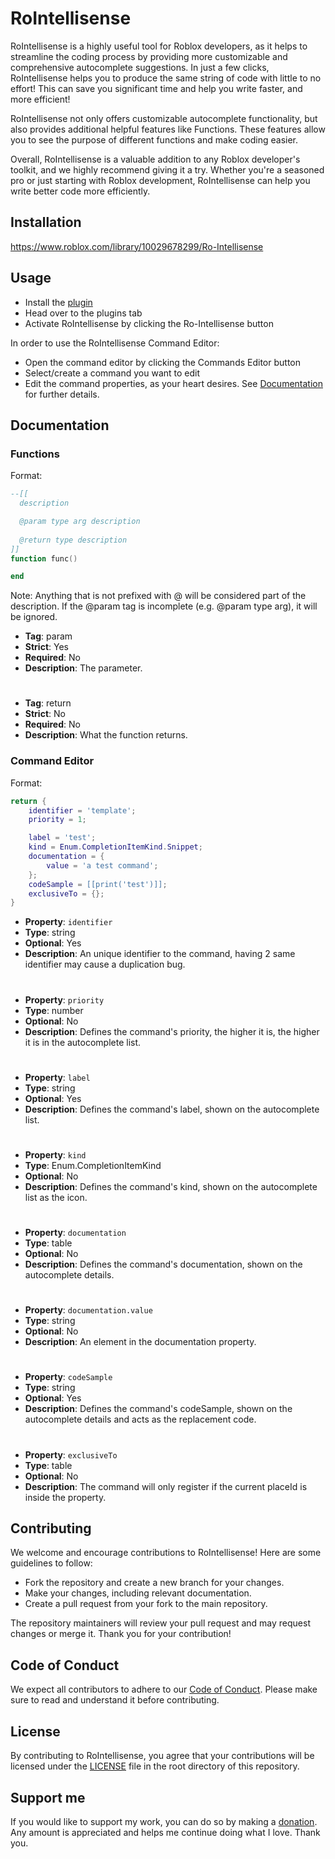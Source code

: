 # RoIntellisense

RoIntellisense is a highly useful tool for Roblox developers, as it helps to streamline the coding process by providing more customizable and comprehensive autocomplete suggestions. In just a few clicks, RoIntellisense helps you to produce the same string of code with little to no effort! This can save you significant time and help you write faster, and more efficient!

RoIntellisense not only offers customizable autocomplete functionality, but also provides additional helpful features like Functions. These features allow you to see the purpose of different functions and make coding easier.

Overall, RoIntellisense is a valuable addition to any Roblox developer's toolkit, and we highly recommend giving it a try. Whether you're a seasoned pro or just starting with Roblox development, RoIntellisense can help you write better code more efficiently.

## Installation

https://www.roblox.com/library/10029678299/Ro-Intellisense

## Usage

- Install the [plugin](#Installation)
- Head over to the plugins tab
- Activate RoIntellisense by clicking the Ro-Intellisense button

In order to use the RoIntellisense Command Editor:
- Open the command editor by clicking the Commands Editor button
- Select/create a command you want to edit
- Edit the command properties, as your heart desires. See [Documentation](#Documentation) for further details.

## Documentation

### Functions

Format:
```lua
--[[
  description

  @param type arg description
  
  @return type description
]]
function func()

end
```

Note: Anything that is not prefixed with @ will be considered part of the description. If the @param tag is incomplete (e.g. @param type arg), it will be ignored.

- __Tag__: param
- __Strict__: Yes
- __Required__: No
- __Description__: The parameter.

#

- __Tag__: return
- __Strict__: No
- __Required__: No
- __Description__: What the function returns.

### Command Editor

Format:
```lua
return {
	identifier = 'template';
	priority = 1;

	label = 'test';
	kind = Enum.CompletionItemKind.Snippet;
	documentation = {
		value = 'a test command';					
	};
	codeSample = [[print('test')]];
	exclusiveTo = {};
}
```

- __Property__: `identifier`
- __Type__: string
- __Optional__: Yes
- __Description__: An unique identifier to the command, having 2 same identifier may cause a duplication bug.

#

- __Property__: `priority`
- __Type__: number
- __Optional__: No
- __Description__: Defines the command's priority, the higher it is, the higher it is in the autocomplete list.

#

- __Property__: `label`
- __Type__: string
- __Optional__: Yes
- __Description__: Defines the command's label, shown on the autocomplete list.

#

- __Property__: `kind`
- __Type__: Enum.CompletionItemKind
- __Optional__: No
- __Description__: Defines the command's kind, shown on the autocomplete list as the icon.

#

- __Property__: `documentation`
- __Type__: table
- __Optional__: No
- __Description__: Defines the command's documentation, shown on the autocomplete details.

#

- __Property__: `documentation.value`
- __Type__: string
- __Optional__: No
- __Description__: An element in the documentation property.

#

- __Property__: `codeSample`
- __Type__: string
- __Optional__: Yes
- __Description__: Defines the command's codeSample, shown on the autocomplete details and acts as the replacement code.

#

- __Property__: `exclusiveTo`
- __Type__: table
- __Optional__: No
- __Description__: The command will only register if the current placeId is inside the property.

## Contributing
We welcome and encourage contributions to RoIntellisense! Here are some guidelines to follow:

- Fork the repository and create a new branch for your changes.
- Make your changes, including relevant documentation.
- Create a pull request from your fork to the main repository.

The repository maintainers will review your pull request and may request changes or merge it.
Thank you for your contribution!

## Code of Conduct
We expect all contributors to adhere to our [Code of Conduct](CODE-OF-CONDUCT.md). Please make sure to read and understand it before contributing.

## License
By contributing to RoIntellisense, you agree that your contributions will be licensed under the [LICENSE](LICENSE) file in the root directory of this repository.

## Support me
If you would like to support my work, you can do so by making a [donation](https://www.roblox.com/games/10031431160/Artzified-Plugin-Donation-Center). Any amount is appreciated and helps me continue doing what I love. Thank you.